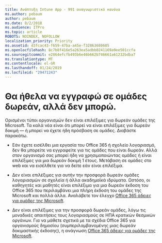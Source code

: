 ```yaml
---
title: Ανάπτυξη Intune App - 991 αναγνωριστικό κανόνα
ms.author: pebaum
author: pebaum
ms.date: 8/2/2018
ms.audience: ITPro
ms.topic: article
ROBOTS: NOINDEX, NOFOLLOW
localization_priority: Priority
ms.assetid: d3fcac43-f659-47ba-a45e-f32863680685
ms.openlocfilehash: 8c7b8f416e5a263ea5adbb0241169a9ee501ccfa
ms.sourcegitcommit: e2864efcfb493b6e46b662b746661a61232bdba7
ms.translationtype: MT
ms.contentlocale: el-GR
ms.lasthandoff: 01/24/2019
ms.locfileid: "29471243"
---
```

# <a name="id-like-to-sign-up-for-teams-free-but-i-cant"></a>Θα ήθελα να εγγραφώ σε ομάδες δωρεάν, αλλά δεν μπορώ.

Ορισμένοι τύποι οργανισμών δεν είναι επιλέξιμες για δωρεάν ομάδες της Microsoft. Τα καλά νέα είναι ότι μπορεί να είναι επιλέξιμες για δωρεάν δοκιμή — ή μπορεί να έχετε ήδη πρόσβαση σε ομάδες. Διαβάστε παρακάτω.
  
- Εάν έχετε εισέλθει μια εργασία του Office 365 ή σχολείο λογαριασμό, δεν θα μπορείτε να εγγραφείτε για τις ομάδες που είναι δωρεάν. Αλλά στον οργανισμό σας μπορεί ήδη να χρησιμοποιώντας ομάδες ή είναι επιλέξιμες για μια δωρεάν δοκιμή 1 έτους. Μετάβαση σε ομάδες στο web και να εισέλθετε για να δείτε εάν είναι επιλέξιμα.
    
- Δεν είναι επιλέξιμες για αυτήν την προσφορά δωρεάν ομάδες λογαριασμών σε σχολεία ή άλλα ακαδημαϊκά ιδρύματα. Ωστόσο, οι καθηγητές και μαθητές είναι επιλέξιμα για μια δωρεάν έκδοση του Office 365 που περιλαμβάνει μια πλήρη έκδοση του ομάδες της Microsoft και πολλά άλλα. Αναλάβετε τον έλεγχο [Office 365 άδειες για ομάδες της Microsoft](https://docs.microsoft.com/microsoftteams/office-365-licensing).
    
- Δεν είναι επιλέξιμες για την προσφορά δωρεάν ομάδες, λόγω τις μοναδικές απαιτήσεις τους λογαριασμούς σε ΗΠΑ κρατικών θεσμικών οργάνων. Για να μάθετε σχετικά με τα σχέδια Office 365 για οργανισμούς δημοσίου (συμπεριλαμβανομένης μιας δωρεάν δοκιμαστικής έκδοσης), η ανάγνωση [Office 365 άδειες για ομάδες της Microsoft](https://docs.microsoft.com/microsoftteams/office-365-licensing).
    


